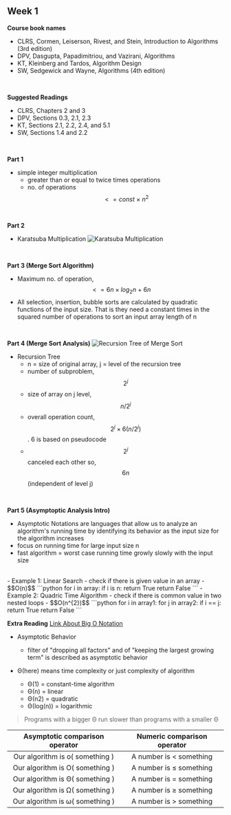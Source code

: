Week 1
---

**Course book names**
- CLRS,  Cormen, Leiserson, Rivest, and Stein, Introduction to Algorithms (3rd edition)
- DPV, Dasgupta, Papadimitriou, and Vazirani, Algorithms
- KT,  Kleinberg and Tardos, Algorithm Design
- SW,  Sedgewick and Wayne, Algorithms (4th edition)
<br/>

**Suggested Readings**
- CLRS, Chapters 2 and 3
- DPV, Sections 0.3, 2.1, 2.3
- KT, Sections 2.1, 2.2, 2.4, and 5.1
- SW, Sections 1.4 and 2.2
<br/>

**Part 1**  
- simple integer multiplication
  - greater than or equal to twice times operations
  - no. of operations $$<= const\ \times\ n^{2}$$
<br/>

**Part 2**  
- Karatsuba Multiplication
![Karatsuba Multiplication](https://i.imgur.com/TDubvbW.png)
<br/>

**Part 3 (Merge Sort Algorithm)**  
- Maximum no. of operation, $$<= 6n \times log_{2}n\ +\ 6n$$
- All selection, insertion, bubble sorts are calculated by quadratic functions of the input size. That is they need a constant times in the squared number of operations to sort an input array length of n
<br/>

**Part 4 (Merge Sort Analysis)**
![Recursion Tree of Merge Sort](https://i.imgur.com/UkErZmV.png)
- Recursion Tree
    - n = size of original array, j = level of the recursion tree
    - number of subproblem, $$2^{j}$$
    - size of array on j level, $$n/2^{j}$$
    - overall operation count, $$2^{j} \times 6(n/2^{j})$$. 6 is based on pseudocode
    - $$2^{j}$$ canceled each other so, $$6n$$ (independent of level j)
<br/>

**Part 5 (Asymptoptic Analysis Intro)**
- Asymptotic Notations are languages that allow us to analyze an algorithm's running time by identifying its behavior as the input size for the algorithm increases
- focus on running time for large input size n
- fast algorithm = worst case running time growly slowly with the input size
<br/>
- Example 1: Linear Search
    - check if there is given value in an array
    - $$O(n)$$
    ```python
    for i in array:
        if i is n: return True
    return False
    ```
- Example 2: Quadric Time Algorithm
    - check if there is common value in two nested loops
    - $$O(n^{2})$$
    ```python
    for i in array1:
        for j in array2:
            if i == j: return True
    return False
    ```
<br/>

**Extra Reading**
[Link About Big O Notation](http://discrete.gr/complexity/)  

- Asymptotic Behavior
    - filter of "dropping all factors" and of "keeping the largest growing term" is described as asymptotic behavior

- Θ(here) means time complexity or just complexity of algorithm
    - Θ(1) = constant-time algorithm
    - Θ(n) = linear
    - Θ(n2) = quadratic
    - Θ(log(n)) = logarithmic
> Programs with a bigger Θ run slower than programs with a smaller Θ

| Asymptotic comparison operator | Numeric comparison operator |
|:------------------------------:|:---------------------------:|
| Our algorithm is o( something )| A number is < something     |
| Our algorithm is O( something )| A number is ≤ something     |
| Our algorithm is Θ( something )| A number is = something     |
| Our algorithm is Ω( something )| A number is ≥ something     |
| Our algorithm is ω( something )| A number is > something     |

